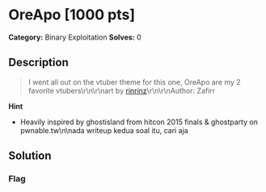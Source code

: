# OreApo [1000 pts]

**Category:** Binary Exploitation
**Solves:** 0

## Description
>I went all out on the vtuber theme for this one, OreApo are my 2 favorite vtubers\r\n\r\nart by [rinrinz](https://twitter.com/hikikomorinz)\r\n\r\nAuthor: Zafirr

**Hint**
* Heavily inspired by ghostisland from hitcon 2015 finals & ghostparty on pwnable.tw\n\nada writeup kedua soal itu, cari aja

## Solution

### Flag

